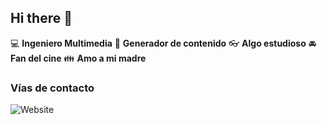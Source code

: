## Hi there 👋

:computer: **Ingeniero Multimedia**
:pencil: **Generador de contenido**
:eyeglasses: **Algo estudioso**
:oncoming_automobile: **Fan del cine**
:family: **Amo a mi madre**

### Vías de contacto
![Website](https://img.shields.io/website?url=https%3A%2F%2Fenlacima.co)
